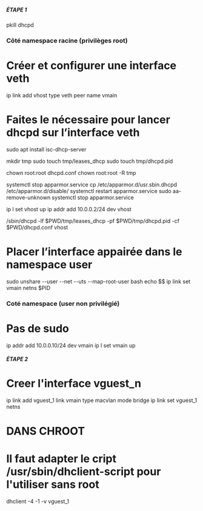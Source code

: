 ##### ÉTAPE 1 #####

pkill dhcpd

### Côté namespace racine (privilèges root)
# Créer et configurer une interface veth

ip link add vhost type veth peer name vmain

# Faites le nécessaire pour lancer dhcpd sur l’interface veth

sudo apt install isc-dhcp-server

mkdir tmp
sudo touch tmp/leases_dhcp
sudo touch tmp/dhcpd.pid

chown root:root dhcpd.conf
chown root:root -R tmp

systemctl stop apparmor.service
cp /etc/apparmor.d/usr.sbin.dhcpd /etc/apparmor.d/disable/
systemctl restart apparmor.service
sudo aa-remove-unknown
systemctl stop apparmor.service

ip l set vhost up
ip addr add 10.0.0.2/24 dev vhost

/sbin/dhcpd -lf $PWD/tmp/leases_dhcp -pf $PWD/tmp/dhcpd.pid -cf $PWD/dhcpd.conf vhost

# Placer l’interface appairée dans le namespace user
sudo unshare --user --net --uts --map-root-user bash
echo $$
ip link set vmain netns $PID


### Coté namespace (user non privilégié)
# Pas de sudo
ip addr add 10.0.0.10/24 dev vmain
ip l set vmain up


##### ÉTAPE 2 #####
<!-- ip l set vguest1 nets PID
nsenter -t PID --net --user --uts --preserve-credential bash -->


# Creer l'interface vguest_n
ip link add vguest_1 link vmain type macvlan mode bridge
ip link set vguest_1 netns <PID>

# DANS CHROOT
<!-- ip l set vguest_1 up -->
# Il faut adapter le cript /usr/sbin/dhclient-script pour l'utiliser sans root
dhclient -4 -1 -v vguest_1


